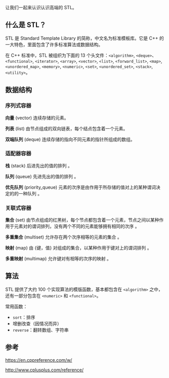 让我们一起来认识认识高端的 STL。

## 什么是 STL？

STL 是 Standard Template Library 的简称，中文名为标准模板库。它是 C++ 的一大特色，里面包含了许多标准算法或数据结构。

在 C++ 标准中，STL 被组织为下面的 13 个头文件：`<algorithm>`, `<deque>`、`<functional>`, `<iterator>`, `<array>`, `<vector>`, `<list>`, `<forward_list>`, `<map>`, `<unordered_map>`, `<memory>`, `<numeric>`, `<set>`, `<unordered_set>`, `<stack>`, `<utility>`。

## 数据结构

### 序列式容器

**向量** (vector) 连续存储的元素。

**列表** (list) 由节点组成的双向链表，每个结点包含着一个元素。

**双端队列** (deque) 连续存储的指向不同元素的指针所组成的数组。

### 适配器容器

**栈** (stack) 后进先出的值的排列 。

**队列** (queue) 先进先出的值的排列 。

**优先队列** (priority_queue) 元素的次序是由作用于所存储的值对上的某种谓词决定的的一种队列 。

### 关联式容器

**集合** (set) 由节点组成的红黑树，每个节点都包含着一个元素，节点之间以某种作用于元素对的谓词排列，没有两个不同的元素能够拥有相同的次序 。

**多重集合** (multiset) 允许存在两个次序相等的元素的集合 。

**映射** (map) 由 {键，值} 对组成的集合，以某种作用于键对上的谓词排列 。

**多重映射** (multimap) 允许键对有相等的次序的映射 。

## 算法

STL 提供了大约 100 个实现算法的模版函数，基本都包含在 `<algorithm>` 之中，还有一部分包含在 `<numeric>` 和 `<functional>`。

常用函数：

* `sort`：排序
* 增删改查（因情况而异）
* `reverse`：翻转数组、字符串

## 参考

<https://en.cppreference.com/w/>

<http://www.cplusplus.com/reference/>
